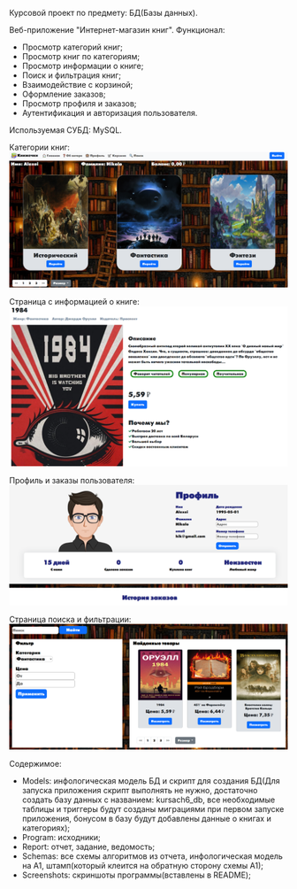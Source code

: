 Курсовой проект по предмету: БД(Базы данных).

Веб-приложение "Интернет-магазин книг".
Функционал:
 - Просмотр категорий книг;
 - Просмотр книг по категориям;
 - Просмотр информации о книге;
 - Поиск и фильтрация книг;
 - Взаимодействие с корзиной;
 - Оформление заказов;
 - Просмотр профиля и заказов;
 - Аутентификация и авторизация пользователя.

Используемая СУБД: MySQL.

Категории книг:
![Категории книг](https://raw.githubusercontent.com/GreenTeilor/AllLabs/116c85083462d7b8aa47a00093c1ce2c1c6888bc/Semester_6/Kursach/Screenshots/categories.png)

Страница с информацией о книге:
![Страница с информацией о книге](https://raw.githubusercontent.com/GreenTeilor/AllLabs/116c85083462d7b8aa47a00093c1ce2c1c6888bc/Semester_6/Kursach/Screenshots/product.png)

Профиль и заказы пользователя:
![Профиль и заказы пользователя](https://raw.githubusercontent.com/GreenTeilor/AllLabs/116c85083462d7b8aa47a00093c1ce2c1c6888bc/Semester_6/Kursach/Screenshots/profile.png)

Страница поиска и фильтрации:
![Страница поиска и фильтрации](https://raw.githubusercontent.com/GreenTeilor/AllLabs/116c85083462d7b8aa47a00093c1ce2c1c6888bc/Semester_6/Kursach/Screenshots/search.png)

Содержимое:
 - Models: инфологическая модель БД и скрипт для создания БД(Для запуска приложения скрипт выполнять не нужно, достаточно создать базу данных с названием: kursach6_db, все необходимые таблицы и триггеры будут созданы миграциями при первом запуске приложения, бонусом в базу будут добавлены данные о книгах и категориях);
 - Program: исходники;
 - Report: отчет, задание, ведомость;
 - Schemas: все схемы алгоритмов из отчета, инфологическая модель на А1, штамп(который клеится на обратную сторону схемы А1);
 - Screenshots: скриншоты программы(вставлены в README);
